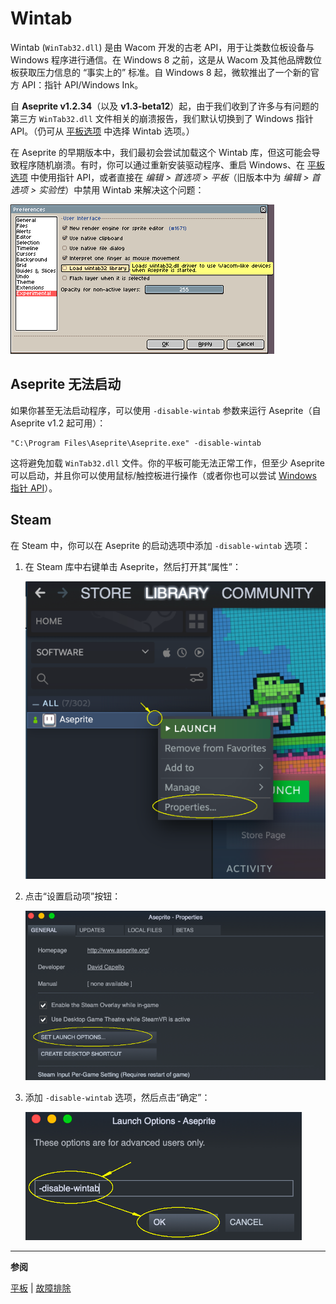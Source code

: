# Wintab

Wintab (`WinTab32.dll`) 是由 Wacom 开发的古老 API，用于让类数位板设备与 Windows 程序进行通信。在 Windows 8 之前，这是从 Wacom 及其他品牌数位板获取压力信息的 “事实上的” 标准。自 Windows 8 起，微软推出了一个新的官方 API：指针 API/Windows Ink。

自 **Aseprite v1.2.34**（以及 **v1.3-beta12**）起，由于我们收到了许多与有问题的第三方 `WinTab32.dll` 文件相关的崩溃报告，我们默认切换到了 Windows 指针 API。（仍可从 [平板选项](tablet.md) 中选择 Wintab 选项。）

在 Aseprite 的早期版本中，我们最初会尝试加载这个 Wintab 库，但这可能会导致程序随机崩溃。有时，你可以通过重新安装驱动程序、重启 Windows、在 [平板选项](tablet.md) 中使用指针 API，或者直接在 *编辑 > 首选项 > 平板*（旧版本中为 *编辑 > 首选项 > 实验性*）中禁用 Wintab 来解决这个问题：

![不加载 Wintab 驱动程序](wintab/disable-wintab.png)

## Aseprite 无法启动

如果你甚至无法启动程序，可以使用 `-disable-wintab` 参数来运行 Aseprite（自 Aseprite v1.2 起可用）：

    "C:\Program Files\Aseprite\Aseprite.exe" -disable-wintab

这将避免加载 `WinTab32.dll` 文件。你的平板可能无法正常工作，但至少 Aseprite 可以启动，并且你可以使用鼠标/触控板进行操作（或者你也可以尝试 [Windows 指针 API](tablet.md)）。

## Steam

在 Steam 中，你可以在 Aseprite 的启动选项中添加 `-disable-wintab` 选项：

1. 在 Steam 库中右键单击 Aseprite，然后打开其“属性”：

   ![打开 Aseprite 属性](steam/steam-1-open-properties.png)

2. 点击“设置启动项”按钮：

   ![打开启动项](steam/steam-2-launch-options.png)

3. 添加 `-disable-wintab` 选项，然后点击“确定”：

   ![添加禁用 Wintab 选项](steam/steam-3-disable-wintab.png)

---

**参阅**

[平板](tablet.md) |
[故障排除](troubleshooting.md)
